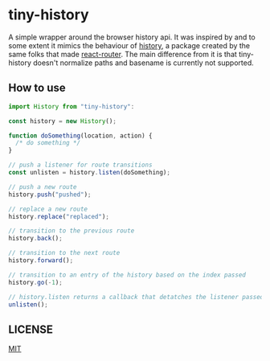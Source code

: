 # tiny-history

A simple wrapper around the browser history api. It was inspired by and to some extent it mimics the behaviour of [history](https://github.com/ReactTraining/history), a package created by the same folks that made [react-router](https://github.com/ReactTraining/react-router). The main difference from it is that tiny-history doesn't normalize paths and basename is currently not supported.

## How to use

```js
import History from "tiny-history":

const history = new History();

function doSomething(location, action) {
  /* do something */
}

// push a listener for route transitions
const unlisten = history.listen(doSomething);

// push a new route
history.push("pushed");

// replace a new route
history.replace("replaced");

// transition to the previous route
history.back();

// transition to the next route
history.forward();

// transition to an entry of the history based on the index passed
history.go(-1);

// history.listen returns a callback that detatches the listener passed
unlisten();
```

## LICENSE
[MIT](https://github.com/malbernaz/tiny-history/blob/master/LICENSE)

